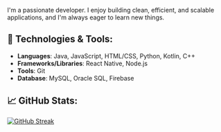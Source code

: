 I'm a passionate developer. I enjoy building clean, efficient, and scalable applications, and I'm always eager to learn new things.

## 🔧 Technologies & Tools:
- **Languages**: Java, JavaScript, HTML/CSS, Python, Kotlin, C++
- **Frameworks/Libraries**: React Native, Node.js
- **Tools**: Git
- **Database**: MySQL, Oracle SQL, Firebase

## 📈 GitHub Stats:
[![GitHub Streak](https://github-readme-streak-stats-pi-bice.vercel.app?user=Chongaaaa&theme=vue-dark)](https://git.io/streak-stats)
